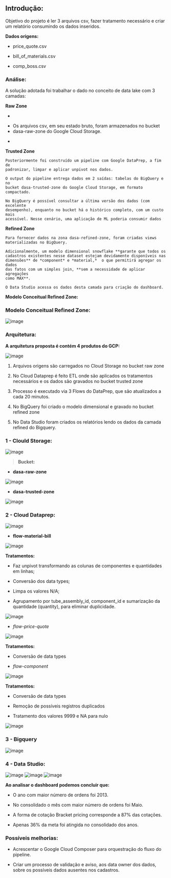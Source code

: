 ## Introdução:




Objetivo do projeto é ler 3 arquivos csv, fazer tratamento necessário e criar um
relatório consumindo os dados inseridos.

**Dados origens:**

-   price_quote.csv

-   bill_of_materials.csv

-   comp_boss.csv

### Análise:

A solução adotada foi trabalhar o dado no conceito de data lake com 3 camadas:


**Raw Zone**
-   ```
-   Os arquivos csv, em seu estado bruto, foram armazenados no bucket
-   dasa-raw-zone do Google Cloud Storage.
-   ```

**Trusted Zone**
```
Posteriormente foi construído um pipeline com Google DataPrep, a fim de
padronizar, limpar e aplicar unpivot nos dados.

O output do pipeline entrega dados em 2 saídas: tabelas do BigQuery e no
bucket dasa-trusted-zone do Google Cloud Storage, em formato compactado.

No BigQuery é possível consultar a última versão dos dados (com excelente
desempenho), enquanto no bucket há o histórico completo, com um custo mais
acessível. Nesse cenário, uma aplicação de ML poderia consumir dados
```


**Refined Zone**
```
Para fornecer dados na zona dasa-refined-zone, foram criadas views
materializadas no BigQuery.

Adicionalmente, um modelo dimensional snowflake **garante que todos os
cadastros existentes nesse dataset estejam devidamente disponíveis nas
dimensões** de *component* e *material,*  o que permitirá agregar os dados
das fatos com um simples join, **sem a necessidade de aplicar agregações
como MAX**.

O Data Studio acessa os dados desta camada para criação do dashboard.
```

**Modelo Conceitual Refined Zone:**

### Modelo Conceitual Refined Zone:

![image](https://user-images.githubusercontent.com/20050770/117577400-050ed680-b0c0-11eb-9e54-6e775c2b377a.png)



### Arquitetura:

**A arquitetura proposta é contém 4 produtos do GCP:** 

![image](https://user-images.githubusercontent.com/20050770/117577321-b3fee280-b0bf-11eb-80e1-a4b5fd5255eb.png)


1.  Arquivos origens são carregados no Cloud Storage no bucket raw zone

2.  No Cloud Dataprep é feito ETL onde são aplicados os tratamentos necessários
    e os dados são gravados no bucket trusted zone

3.  Processo é executado via 3 Flows do DataPrep, que são atualizados a cada 20
    minutos.

4.  No BigQuery foi criado o modelo dimensional e gravado no bucket refined zone

5.  No Data Studio foram criados os relatórios lendo os dados da camada refined
    do Bigquery.
    
### 1 - Clould Storage:

![image](https://user-images.githubusercontent.com/20050770/117577625-eeb54a80-b0c0-11eb-89ed-dbdd1792a98d.png)

>   **Bucket:**

-   **dasa-raw-zone**

![image](https://user-images.githubusercontent.com/20050770/117577674-21f7d980-b0c1-11eb-8139-c184d388824c.png)

-   **dasa-trusted-zone**

![image](https://user-images.githubusercontent.com/20050770/117577685-2de39b80-b0c1-11eb-8122-95e27a3c8e14.png)


### 2 - Cloud Dataprep:

![image](https://user-images.githubusercontent.com/20050770/117577724-4fdd1e00-b0c1-11eb-9154-ccfb4a1a93f8.png)

-   **flow-material-bill**

![image](https://user-images.githubusercontent.com/20050770/117561487-a587db00-b06d-11eb-893b-4ada469207e5.png)


**Tratamentos:**

-   Faz unpivot transformando as colunas de componentes e quantidades em linhas;

-   Conversão dos data types;

-   Limpa os valores N/A;

-   Agrupamento por tube_assembly_id, component_id e sumarização da quantidade
    (quantity), para eliminar duplicidade.

![image](https://user-images.githubusercontent.com/20050770/117561492-af114300-b06d-11eb-9e3b-89c26660b2ec.png)


-   *flow-price-quote*

![image](https://user-images.githubusercontent.com/20050770/117561497-b7697e00-b06d-11eb-861f-e29654278bd2.png)


**Tratamentos:**

-   Conversão de data types

-   *flow-component*

![image](https://user-images.githubusercontent.com/20050770/117561505-c05a4f80-b06d-11eb-933a-5fb2075640fb.png)


**Tratamentos:**

-   Conversão de data types

-   Remoção de possíveis registros duplicados

-   Tratamento dos valores 9999 e NA para nulo

![image](https://user-images.githubusercontent.com/20050770/117561510-cbad7b00-b06d-11eb-836a-dade27b118a1.png)


### 3 - Bigquery

![image](https://user-images.githubusercontent.com/20050770/117561518-d536e300-b06d-11eb-80b5-df8064857057.png)


### 4 - Data Studio:

![image](https://user-images.githubusercontent.com/20050770/117577099-cc223200-b0be-11eb-929a-e1fae622a86b.png)
![image](https://user-images.githubusercontent.com/20050770/117577171-0be91980-b0bf-11eb-8cd5-6fb65030ad4c.png)
![image](https://user-images.githubusercontent.com/20050770/117577239-608c9480-b0bf-11eb-858d-4b7f2c248f54.png)

**Ao analisar o dashboard podemos concluir que:**

-   O ano com maior número de ordens foi 2013.

-   No consolidado o mês com maior número de ordens foi Maio.

-   A forma de cotação Bracket pricing corresponde a 87% das cotações.

-   Apenas 36% da meta foi atingida no consolidado dos anos.

### Possíveis melhorias:

-   Acrescentar o Google Cloud Composer para orquestração do fluxo do pipeline.

-   Criar um processo de validação e aviso, aos data owner dos dados, sobre os possíveis dados ausentes nos cadastros.


